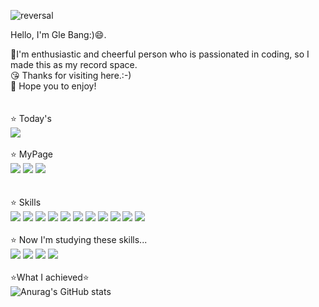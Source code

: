 ![reversal](https://capsule-render.vercel.app/api?type=Waving&color=FFCAF8&&height=320&section=header&text=Gle_Bang&fontColor=d6ace6&frontSize=90)

Hello, I'm Gle Bang:)😄.  
     
💪I'm enthusiastic and cheerful person who is passionated in coding, so I made this as my record space.<br/>
😘 Thanks for visiting here.:-)<br/>
🤩 Hope you to enjoy!<br/>
<br/><br/>
⭐ Today's
<br/>
<a href="https://hits.seeyoufarm.com"><img src="https://hits.seeyoufarm.com/api/count/incr/badge.svg?url=https%3A%2F%2Fgithub.com%2FGwithjoy&count_bg=%23C394FE&title_bg=%23FFA9FC&icon=github.svg&icon_color=%23000000&title=hits&edge_flat=false"/></a>
<br/><br/>
⭐ MyPage 
<br/>
<a href="https://www.instagram.com/glee_withjoy/"><img src="https://img.shields.io/badge/Instagram-E4405F?style=flat-square&logo=Instagram&logoColor=white"/></a>
<a href="https://tundra-blackbird-697.notion.site/c21f5e232be347f5a5f4356aef77dfd0?v=e21f749439934efb84f2043326c8890e/"><img src="https://img.shields.io/badge/Notion-000000?style=flat-square&logo=Notion&logoColor=white"/></a>
<img src="https://img.shields.io/badge/Gmail:bangbabo131@gmail.com-EA4335?style=flat-square&logo=Gmail&logoColor=white"/>   
<br/><br/>
⭐️ Skills
<br/>
<img src="https://img.shields.io/badge/Python-3776AB?style=flat-square&logo=Python&logoColor=white"/>
<img src="https://img.shields.io/badge/Java-007396?style=flat-square&logo=Java&logoColor=white"/>
<img src="https://img.shields.io/badge/Pandas-150458?style=flat-square&logo=Pandas&logoColor=white"/>
<img src="https://img.shields.io/badge/MySQL-4479A1?style=flat-square&logo=MySQL&logoColor=white"/>
<img src="https://img.shields.io/badge/MongoDB-47A248?style=flat-square&logo=MongoDB&logoColor=white"/> 
<img src="https://img.shields.io/badge/ApacheSpark-E25A1C?style=flat-square&logo=ApacheSpark&logoColor=white"/> 
<img src="https://img.shields.io/badge/Markdown-000000?style=flat-square&logo=Markdown&logoColor=white"/> 
<img src="https://img.shields.io/badge/Apache Airflow-017CEE?style=flat-square&logo=Markdown&logoColor=white"/> 
<img src="https://img.shields.io/badge/Apache Kafka-231F20?style=flat-square&logo=Markdown&logoColor=white"/> 
<img src="https://img.shields.io/badge/Django-092E20?style=flat-square&logo=Markdown&logoColor=white"/> 
<img src="https://img.shields.io/badge/Selenium-43B02A?style=flat-square&logo=Python&logoColor=white"/>
<br/><br/>
⭐️ Now I'm studying these skills...<br>
<img src="https://img.shields.io/badge/Flask-000000?style=flat-square&logo=Markdown&logoColor=white"/> 
<img src="https://img.shields.io/badge/HTML5-E34F26?style=flat-square&logo=Markdown&logoColor=white"/> 
<img src="https://img.shields.io/badge/CSS3-1572B6?style=flat-square&logo=Markdown&logoColor=white"/> 
<img src="https://img.shields.io/badge/JavaScript-F7DF1E?style=flat-square&logo=Markdown&logoColor=white"/> 
<br/><br/>
⭐️What I achieved⭐️
 <br/>
![Anurag's GitHub stats](https://github-readme-stats.vercel.app/api?username=Gwithjoy&show_icons=true&theme=radical)
<br/>
